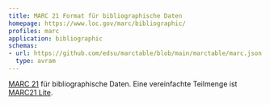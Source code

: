 ```yaml
---
title: MARC 21 Format für bibliographische Daten
homepage: https://www.loc.gov/marc/bibliographic/
profiles: marc 
application: bibliographic
schemas:
- url: https://github.com/edsu/marctable/blob/main/marctable/marc.json
  type: avram
---
```


[MARC 21](../marc) für bibliographische Daten. Eine vereinfachte Teilmenge ist [MARC21 Lite](lite).

